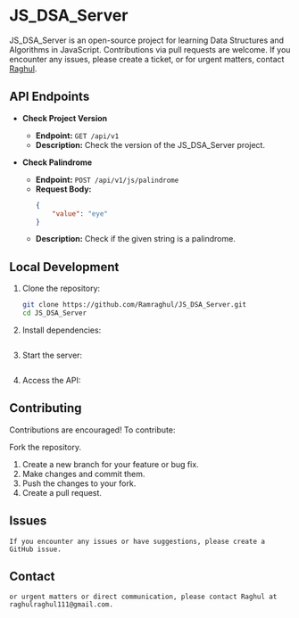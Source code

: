 # JS_DSA_Server

JS_DSA_Server is an open-source project for learning Data Structures and Algorithms in JavaScript. Contributions via pull requests are welcome. If you encounter any issues, please create a ticket, or for urgent matters, contact [Raghul](mailto:raghulraghul111@gmail.com).

## API Endpoints

- **Check Project Version**
  - **Endpoint:** `GET /api/v1`
  - **Description:** Check the version of the JS_DSA_Server project.

- **Check Palindrome**
  - **Endpoint:** `POST /api/v1/js/palindrome`
  - **Request Body:**
    ```json
    {
        "value": "eye"
    }
    ```
  - **Description:** Check if the given string is a palindrome.

## Local Development

1. Clone the repository:
   ```bash
   git clone https://github.com/Ramraghul/JS_DSA_Server.git
   cd JS_DSA_Server

2. Install dependencies:
    ````yarn install

3. Start the server:
    ````yarn start

4. Access the API:


## Contributing
Contributions are encouraged! To contribute:

Fork the repository.
1. Create a new branch for your feature or bug fix.
2. Make changes and commit them.
3. Push the changes to your fork.
4. Create a pull request.

## Issues
    If you encounter any issues or have suggestions, please create a GitHub issue.

## Contact
    or urgent matters or direct communication, please contact Raghul at raghulraghul111@gmail.com.